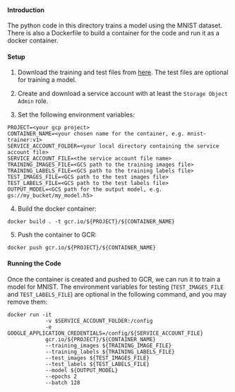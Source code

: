 #### Introduction
The python code in this directory trains a model using the MNIST dataset. There is also a Dockerfile to build a container for the code and run it as a docker container.

#### Setup
1. Download the training and test files from [here]([http://yann.lecun.com/exdb/mnist/). The test files are optional for training a model.

2. Create and download a service account with at least the `Storage Object Admin` role.

3. Set the following environment variables:

```
PROJECT=<your gcp project>
CONTAINER_NAME=<your chosen name for the container, e.g. mnist-trainer:v1>
SERVICE_ACCOUNT_FOLDER=<your local directory containing the service account file>
SERVICE_ACCOUNT_FILE=<the service account file name>
TRAINING_IMAGES_FILE=<GCS path to the training images file>
TRAINING_LABELS_FILE=<GCS path to the training labels file>
TEST_IMAGES_FILE=<GCS path to the test images file>
TEST_LABELS_FILE=<GCS path to the test labels file>
OUTPUT_MODEL=<GCS path for the output model, e.g. gs://my_bucket/my_model.h5>
```

4. Build the docker container:

```
docker build . -t gcr.io/${PROJECT}/${CONTAINER_NAME}
```

5. Push the container to GCR:

```
docker push gcr.io/${PROJECT}/${CONTAINER_NAME}
```

#### Running the Code

Once the container is created and pushed to GCR, we can run it to train a model for MNIST. The environment variables for testing (`TEST_IMAGES_FILE` and `TEST_LABELS_FILE`) are optional in the following command, and you may remove them:

```
docker run -it
            -v $SERVICE_ACCOUNT_FOLDER:/config
            -e GOOGLE_APPLICATION_CREDENTIALS=/config/${SERVICE_ACCOUNT_FILE}
            gcr.io/${PROJECT}/${CONTAINER_NAME}
            --training_images ${TRAINING_IMAGE_FILE}
            --training_labels ${TRAINING_LABELS_FILE}
            --test_images ${TEST_IMAGES_FILE}
            --test_labels ${TEST_LABELS_FILE}
            --model ${OUTPUT_MODEL}
            --epochs 2
            --batch 128
```
